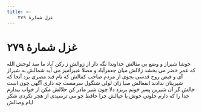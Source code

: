```yaml
---
title: >-
    غزل شمارهٔ ۲۷۹
---
```

# غزل شمارهٔ ۲۷۹

خوشا شیراز و وضع بی مثالش
خداوندا نگه دار از زوالش
ز رکن آباد ما صد لوحش الله
که عمر خضر می بخشد زلالش
میان جعفرآباد و مصلا
عبیرآمیز می آید شمالش
به شیراز آی و فیض روح قدسی
بجوی از مردم صاحب کمالش
که نام قند مصری برد آنجا
که شیرینان ندادند انفعالش
صبا زان لولی شنگول سرمست
چه داری آگهی چون است حالش
گر آن شیرین پسر خونم بریزد
دلا چون شیر مادر کن حلالش
مکن از خواب بیدارم خدا را
که دارم خلوتی خوش با خیالش
چرا حافظ چو می ترسیدی از هجر
نکردی شکر ایام وصالش
